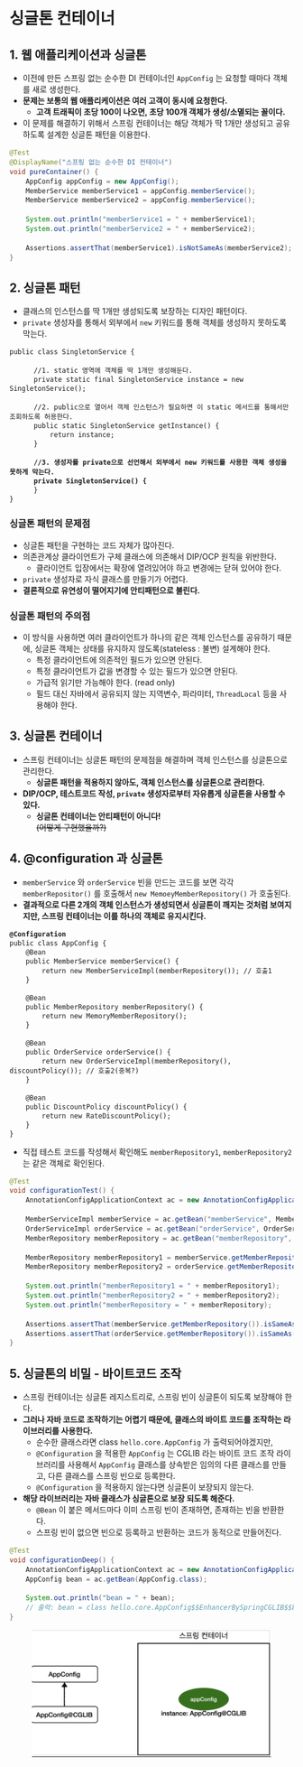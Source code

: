 # 싱글톤 컨테이너

## 1. 웹 애플리케이션과 싱글톤&#x20;

* 이전에 만든 스프링 없는 순수한 DI 컨테이너인 `AppConfig` 는 요청할 때마다 객체를 새로 생성한다.&#x20;
* **문제는 보통의 웹 애플리케이션은 여러 고객이 동시에 요청한다.**&#x20;
  * **고객 트래픽이 초당 100이 나오면, 초당 100개 객체가 생성/소멸되는 꼴이다.**&#x20;
* 이 문제를 해결하기 위해서 스프링 컨테이너는 해당 객체가 딱 1개만 생성되고 공유하도록 설계한 싱글톤 패턴을 이용한다.

```java
@Test
@DisplayName("스프링 없는 순수한 DI 컨테이너")
void pureContainer() {
    AppConfig appConfig = new AppConfig();
    MemberService memberService1 = appConfig.memberService();
    MemberService memberService2 = appConfig.memberService();

    System.out.println("memberService1 = " + memberService1);
    System.out.println("memberService2 = " + memberService2);

    Assertions.assertThat(memberService1).isNotSameAs(memberService2);
}
```

## 2. 싱글톤 패턴

* 클래스의 인스턴스를 딱 1개만 생성되도록 보장하는 디자인 패턴이다.
* `private` 생성자를 통해서 외부에서 `new` 키워드를 통해 객체를 생성하지 못하도록 막는다.

<pre class="language-java"><code class="lang-java">public class SingletonService {

      //1. static 영역에 객체를 딱 1개만 생성해둔다.
      private static final SingletonService instance = new SingletonService();
      
      //2. public으로 열어서 객체 인스턴스가 필요하면 이 static 메서드를 통해서만 조회하도록 허용한다.
      public static SingletonService getInstance() {
          return instance;
      }
      
<strong>      //3. 생성자를 private으로 선언해서 외부에서 new 키워드를 사용한 객체 생성을 못하게 막는다. 
</strong><strong>      private SingletonService() {
</strong>      }      
}
</code></pre>

### 싱글톤 패턴의 문제점

* 싱글톤 패턴을 구현하는 코드 자체가 많아진다.
* 의존관계상 클라이언트가 구체 클래스에 의존해서 DIP/OCP 원칙을 위반한다.&#x20;
  * 클라이언트 입장에서는 확장에 열려있어야 하고 변경에는 닫혀 있어야 한다.
* `private` 생성자로 자식 클래스를 만들기가 어렵다.
* **결론적으로 유연성이 떨어지기에 안티패턴으로 불린다.**

### **싱글톤 패턴의 주의점**&#x20;

* 이 방식을 사용하면 여러 클라이언트가  하나의 같은 객체 인스턴스를 공유하기 때문에, 싱글톤 객체는 상태를 유지하지 않도록(stateless : 불변) 설계해야 한다.&#x20;
  * 특정 클라이언트에 의존적인 필드가 있으면 안된다.&#x20;
  * 특정 클라이언트가 값을 변경할 수 있는 필드가 있으면 안된다.&#x20;
  * 가급적 읽기만 가능해야 한다. (read only)
  * 필드 대신 자바에서 공유되지 않는 지역변수, 파라미터, `ThreadLocal` 등을 사용해야 한다.&#x20;

## 3. 싱글톤 컨테이너

* 스프링 컨테이너는 싱글톤 패턴의 문제점을 해결하며 객체 인스턴스를 싱글톤으로 관리한다.&#x20;
  * **싱글톤 패턴을 적용하지 않아도, 객체 인스턴스를 싱글톤으로 관리한다.**&#x20;
* **DIP/OCP, 테스트코드 작성, `private` 생성자로부터 자유롭게 싱글톤을 사용할 수 있다.**&#x20;
  * **싱글톤 컨테이너는 안티패턴이 아니다!** \
    ~~(어떻게 구현했을까?)~~&#x20;

## 4. @configuration 과 싱글톤&#x20;

* `memberService` 와 `orderService` 빈을 만드는 코드를 보면 각각 `memberRepositor()` 를 호출해서 `new MemoeyMemberRepository()` 가 호출된다.&#x20;
* **결과적으로 다른 2개의 객체 인스턴스가 생성되면서 싱글톤이 깨지는 것처럼 보여지지만, 스프링 컨테이너는 이를 하나의 객체로 유지시킨다.**&#x20;

<pre class="language-java"><code class="lang-java"><strong>@Configuration
</strong>public class AppConfig {
    @Bean
    public MemberService memberService() {
        return new MemberServiceImpl(memberRepository()); // 호출1
    }

    @Bean
    public MemberRepository memberRepository() {
        return new MemoryMemberRepository();
    }

    @Bean
    public OrderService orderService() {
        return new OrderServiceImpl(memberRepository(), discountPolicy()); // 호출2(중복?)
    }

    @Bean
    public DiscountPolicy discountPolicy() {
        return new RateDiscountPolicy();
    }
}
</code></pre>

* 직접 테스트 코드를 작성해서 확인해도 `memberRepository1`, `memberRepository2` 는 같은 객체로 확인된다.&#x20;

```java
@Test
void configurationTest() {
    AnnotationConfigApplicationContext ac = new AnnotationConfigApplicationContext(AppConfig.class);

    MemberServiceImpl memberService = ac.getBean("memberService", MemberServiceImpl.class);
    OrderServiceImpl orderService = ac.getBean("orderService", OrderServiceImpl.class);
    MemberRepository memberRepository = ac.getBean("memberRepository", MemberRepository.class);

    MemberRepository memberRepository1 = memberService.getMemberRepository();
    MemberRepository memberRepository2 = orderService.getMemberRepository();

    System.out.println("memberRepository1 = " + memberRepository1);
    System.out.println("memberRepository2 = " + memberRepository2);
    System.out.println("memberRepository = " + memberRepository);

    Assertions.assertThat(memberService.getMemberRepository()).isSameAs(memberRepository);
    Assertions.assertThat(orderService.getMemberRepository()).isSameAs(memberRepository);
}
```

## 5. 싱글톤의 비밀 - 바이트코드 조작&#x20;

* 스프링 컨테이너는 싱글톤 레지스트리로, 스프링 빈이 싱글톤이 되도록 보장해야 한다.&#x20;
* **그러나 자바 코드로 조작하기는 어렵기 때문에, 클래스의 바이트 코드를 조작하는 라이브러리를 사용한다.**&#x20;
  * 순수한 클래스라면 class `hello.core.AppConfig` 가 출력되어야겠지만,&#x20;
  * `@Configuration` 을 적용한 `AppConfig` 는 CGLIB 라는 바이트 코드 조작 라이브러리를 사용해서 `AppConfig` 클래스를 상속받은 임의의 다른 클래스를 만들고, 다른 클래스를 스프링 빈으로 등록한다.&#x20;
  * `@Configuration` 을 적용하지 않는다면 싱글톤이 보장되지 않는다.&#x20;
* **해당 라이브러리는 자바 클래스가 싱글톤으로 보장 되도록 해준다.**&#x20;
  * `@Bean` 이 붙은 메서드마다 이미 스프링 빈이 존재하면, 존재하는 빈을 반환한다.
  * 스프링 빈이 없으면 빈으로 등록하고 반환하는 코드가 동적으로 만들어진다.&#x20;

```java
@Test
void configurationDeep() {
    AnnotationConfigApplicationContext ac = new AnnotationConfigApplicationContext(AppConfig.class);
    AppConfig bean = ac.getBean(AppConfig.class);

    System.out.println("bean = " + bean);
    // 출력: bean = class hello.core.AppConfig$$EnhancerBySpringCGLIB$$bd479d70
}
```

<figure><img src="../../../.gitbook/assets/image (8) (1) (1) (1).png" alt=""><figcaption></figcaption></figure>

